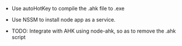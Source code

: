 - Use autoHotKey to compile the .ahk file to .exe 
- Use NSSM to install node app as a service.

- TODO: Integrate with AHK using node-ahk, so as to remove the .ahk script 